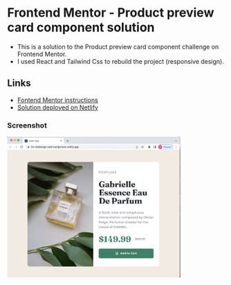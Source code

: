 # Frontend Mentor - Product preview card component solution

- This is a solution to the Product preview card component challenge on Frontend Mentor.
- I used React and Tailwind Css to rebuild the project (responsive design).

## Links
  
- [Fontend Mentor instructions](https://www.frontendmentor.io/challenges/product-preview-card-component-GO7UmttRfa)
- [Solution deployed on Netlify](https://fm-challenge-card-component.netlify.app/)
  
### Screenshot

<p>
  <img src="./public/img/desktop-design.png" width="400" alt="screenhot of original landig page">
</p>

